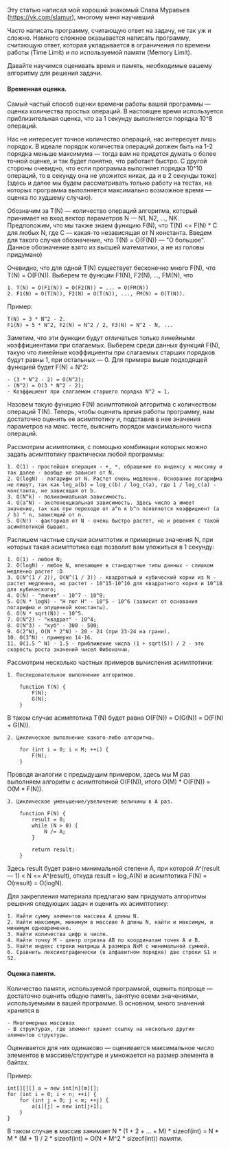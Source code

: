 Эту статью написал мой хороший знакомый Слава Муравьев (https://vk.com/slamur), многому меня научивший

Часто написать программу, считающую ответ на задачу, не так уж и сложно.
Намного сложнее оказывается написать программу, считающую ответ, которая укладывается в ограничения по времени работы (Time Limit) и по используемой памяти (Memory Limit).

Давайте научимся оценивать время и память, необходимые вашему алгоритму для решения задачи.

#### Временная оценка.

Самый частый способ оценки времени работы вашей программы &mdash; оценка количества простых операций. 
В настоящее время используется приблизительная оценка, что за 1 секунду выполняется порядка 10^8 операций.

Нас не интересует точное количество операций, нас интересует лишь порядок. В идеале порядок количества операций должен быть на 1-2 порядка меньше максимума &mdash; тогда вам не придется думать о более точной оценке, и так будет понятно, что работает быстро. С другой стороны очевидно, что если программа выполняет порядка 10^10 операций, то в секунду она не уложится никак, да и в 2 секунды тоже) (здесь и далее мы будем рассматривать только работу на тестах, на которых программа выполняется максимально возможное время &mdash; оценка по худшему случаю).

Обозначим за T(N) &mdash; количество операций алгоритма, который принимает на вход вектор параметров N &mdash; N1, N2, ..., NK.
Предположим, что мы также знаем функцию F(N), что T(N) <= F(N) * C для любых N, где C &mdash; какая-то независящая от N константа.
Введем для такого случая обозначение, что T(N) = O(F(N)) &mdash; "O большое". Данное обозначение взято из высшей математики, а не из головы придумано)

Очевидно, что для одной T(N) существует бесконечно много F(N), что T(N) = O(F(N)).
Выберем те функции F1(N), F2(N), ..., FM(N), что 

	1. T(N) = O(F1(N)) = O(F2(N)) = ... = O(FM(N))
	2. F1(N) = O(T(N)), F2(N) = O(T(N)), ..., FM(N) = O(T(N)).
	
Пример:

	T(N) = 3 * N^2 - 2.	
	F1(N) = 5 * N^2, F2(N) = N^2 / 2, F3(N) = N^2 - N, ...
	
Заметим, что эти функции будут отличаться только линейными коэффициентами при слагаемых. Выберем среди данных функций F(N), такую что линейные коэффициенты при слагаемых старших порядков будут равны 1, при остальных &mdash; 0.
Для примера выше подходящей функцией будет F(N) = N^2: 
	
	- (3 * N^2 - 2) = O(N^2);
	- (N^2) = O(3 * N^2 - 2);
	- Коэффициент при слагаемом старшего порядка N^2 = 1.
	
Назовем такую функцию F(N) асимптотикой алгоритма с количеством операций T(N).
Теперь, чтобы оценить время работы программу, нам достаточно оценить ее асимптотику и, подставив в нее значения параметров на макс. тесте, выяснить порядок максимального числа операций.

Рассмотрим асимптотики, с помощью комбинации которых можно задать асимптотику практически любой программы:

	1. O(1) - простейшая операция - +, *, обращение по индексу к массиву и так далее - вообще не зависит от N.
	2. O(logN) - логарифм от N. Растет очень медленно. Основание логарифма не пишут, так как log_a(b) = log_c(b) / log_c(a), где 1 / log_c(a) - константа, не зависящая от b.
	3. O(N^k) - полиномиальная зависимость.
	4. O(a^N) - экспоненциальная зависимость. Здесь число a имеет значение, так как при переходе от a^n к b^n появляется коэффициент (a / b) ^ n, зависящий от n.
	5. O(N!) - факториал от N - очень быстро растет, но и решения с такой асимптотикой бывают.
	
Распишем частные случаи асимптотик и примерные значения N, при которых такая асимптотика еще позволит вам уложиться в 1 секунду:

	1. O(1) - любое N;
	2. O(logN) - любое N, влезающее в стандартные типы данных - слишком медленно растет :D
	3. O(N^(1 / 2)), O(N^(1 / 3)) - квадратный и кубический корни из N - растет медленно, но растет - 10^15-10^16 для квадратного корня и 10^18 для кубического;
	4. O(N) - "линия" - 10^7 - 10^8;
	5. O(N * logN) - "Н лог Н" - 10^5 - 10^6 (зависит от основания логарифма и опущенной константы).
	6. O(N * sqrt(N)) - 10^5.
	7. O(N^2) - "квадрат" - 10^4;
	8. O(N^3) - "куб" - 300 - 500;
	9. O(2^N), O(N * 2^N) - 20 - 24 (при 23-24 на грани).
	10. O(3^N) - примерно 14-16.
	11. O(1.5 ^ N) - 1.5 - приближение числа (1 + sqrt(5)) / 2 - это скорость роста значений чисел Фибоначчи.
	
Рассмотрим несколько частных примеров вычисления асимптотики:

	1. Последовательное выполнение алгоритмов.
	
		function T(N) {
			F(N);
			G(N);
		}	
	
В таком случае асимптотика T(N) будет равна O(F(N)) = O(G(N)) = O(F(N) + G(N)).
	
	2. Циклическое выполнение какого-либо алгоритма.
	
		for (int i = 0; i < M; ++i) {
			F(N);
		}
		
Проводя аналогии с предыдущим примером, здесь мы M раз выполняем алгоритм с асимптотикой O(F(N)), итого O(M) * O(F(N)) = O(M * F(N)).
	
	3. Циклическое уменьшение/увеличение величины в A раз.
	
		function F(N) {
			result = 0;
			while (N > 0) {
				N /= A;
			}
			
			return result;
		}
		
Здесь result будет равно минимальной степени A, при которой A^(result &mdash; 1) < N <= A^(result), откуда result = log_A(N) и асимптотика F(N) = O(result) = O(logN).
	
Для закрепления материала предлагаю вам придумать алгоритмы решения следующих задач и оценить их асимптотику:

	1. Найти сумму элементов массива A длины N.
	2. Найти максимум, минимум в массиве A длины N, найти и максимум, и минимум одновременно.
	3. Найти количества цифр в числе.
	4. Найти точку M - центр отрезка AB по координатам точек A и B.
	5. Найти индекс строки матрицы A размера NxM с минимальной суммой.
	6. Сравнить лексикографически (в алфавитном порядке) две строки S1 и S2.
	
#### Оценка памяти.

Количество памяти, используемой программой, оценить попроще &mdash; достаточно оценить общую память, занятую всеми значениями, используемыми в вашей программе.
В основном, много значений хранится в 
	
	- Многомерных массивах
	- В структурах, где элемент хранит ссылку на несколько других элементов структуры.
	
Оценивается для них одинаково &mdash; оценивается максимальное число элементов в массиве/структуре и умножается на размер элемента в байтах.

Пример:

	int[][][] a = new int[n][m][];
	for (int i = 0; i < n; ++i) {
		for (int j = 0; j < m; ++j) {
			a[i][j] = new int[j+1];
		}
	}
	
В таком случае в массив занимает N * (1 + 2 + ... + M) * sizeof(int) = N * M * (M + 1) / 2 * sizeof(int) = O(N * M^2 * sizeof(int)) памяти.
